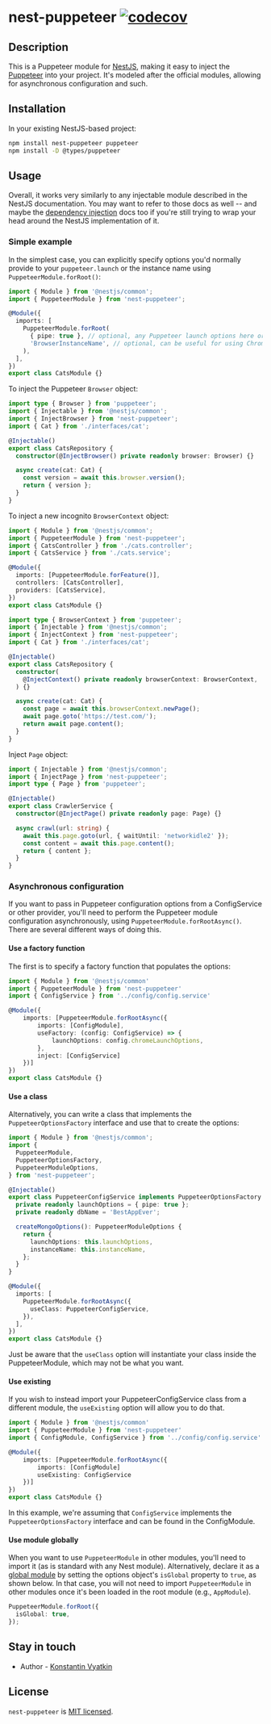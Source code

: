 # nest-puppeteer [![codecov](https://codecov.io/gh/tinovyatkin/nest-puppeteer/branch/master/graph/badge.svg)](https://codecov.io/gh/tinovyatkin/nest-puppeteer)

## Description

This is a Puppeteer module for [NestJS](https://nestjs.com/), making it easy to inject the [Puppeteer](https://github.com/puppeteer/puppeteer) into your project. It's modeled after the official modules, allowing for asynchronous configuration and such.

## Installation

In your existing NestJS-based project:

```sh
npm install nest-puppeteer puppeteer
npm install -D @types/puppeteer
```

## Usage

Overall, it works very similarly to any injectable module described in the NestJS documentation. You may want to refer to those docs as well -- and maybe the [dependency injection](https://docs.nestjs.com/fundamentals/custom-providers) docs too if you're still trying to wrap your head around the NestJS implementation of it.

### Simple example

In the simplest case, you can explicitly specify options you'd normally provide to your `puppeteer.launch` or the instance name using `PuppeteerModule.forRoot()`:

```typescript
import { Module } from '@nestjs/common';
import { PuppeteerModule } from 'nest-puppeteer';

@Module({
  imports: [
    PuppeteerModule.forRoot(
      { pipe: true }, // optional, any Puppeteer launch options here or leave empty for good defaults */,
      'BrowserInstanceName', // optional, can be useful for using Chrome and Firefox in the same project
    ),
  ],
})
export class CatsModule {}
```

To inject the Puppeteer `Browser` object:

```typescript
import type { Browser } from 'puppeteer';
import { Injectable } from '@nestjs/common';
import { InjectBrowser } from 'nest-puppeteer';
import { Cat } from './interfaces/cat';

@Injectable()
export class CatsRepository {
  constructor(@InjectBrowser() private readonly browser: Browser) {}

  async create(cat: Cat) {
    const version = await this.browser.version();
    return { version };
  }
}
```

To inject a new incognito `BrowserContext` object:

```typescript
import { Module } from '@nestjs/common';
import { PuppeteerModule } from 'nest-puppeteer';
import { CatsController } from './cats.controller';
import { CatsService } from './cats.service';

@Module({
  imports: [PuppeteerModule.forFeature()],
  controllers: [CatsController],
  providers: [CatsService],
})
export class CatsModule {}
```

```typescript
import type { BrowserContext } from 'puppeteer';
import { Injectable } from '@nestjs/common';
import { InjectContext } from 'nest-puppeteer';
import { Cat } from './interfaces/cat';

@Injectable()
export class CatsRepository {
  constructor(
    @InjectContext() private readonly browserContext: BrowserContext,
  ) {}

  async create(cat: Cat) {
    const page = await this.browserContext.newPage();
    await page.goto('https://test.com/');
    return await page.content();
  }
}
```

Inject `Page` object:

```typescript
import { Injectable } from '@nestjs/common';
import { InjectPage } from 'nest-puppeteer';
import type { Page } from 'puppeteer';

@Injectable()
export class CrawlerService {
  constructor(@InjectPage() private readonly page: Page) {}

  async crawl(url: string) {
    await this.page.goto(url, { waitUntil: 'networkidle2' });
    const content = await this.page.content();
    return { content };
  }
}
```

### Asynchronous configuration

If you want to pass in Puppeteer configuration options from a ConfigService or other provider, you'll need to perform the Puppeteer module configuration asynchronously, using `PuppeteerModule.forRootAsync()`. There are several different ways of doing this.

#### Use a factory function

The first is to specify a factory function that populates the options:

```typescript
import { Module } from '@nestjs/common'
import { PuppeteerModule } from 'nest-puppeteer'
import { ConfigService } from '../config/config.service'

@Module({
    imports: [PuppeteerModule.forRootAsync({
        imports: [ConfigModule],
        useFactory: (config: ConfigService) => {
            launchOptions: config.chromeLaunchOptions,
        },
        inject: [ConfigService]
    })]
})
export class CatsModule {}
```

#### Use a class

Alternatively, you can write a class that implements the `PuppeteerOptionsFactory` interface and use that to create the options:

```typescript
import { Module } from '@nestjs/common';
import {
  PuppeteerModule,
  PuppeteerOptionsFactory,
  PuppeteerModuleOptions,
} from 'nest-puppeteer';

@Injectable()
export class PuppeteerConfigService implements PuppeteerOptionsFactory {
  private readonly launchOptions = { pipe: true };
  private readonly dbName = 'BestAppEver';

  createMongoOptions(): PuppeteerModuleOptions {
    return {
      launchOptions: this.launchOptions,
      instanceName: this.instanceName,
    };
  }
}

@Module({
  imports: [
    PuppeteerModule.forRootAsync({
      useClass: PuppeteerConfigService,
    }),
  ],
})
export class CatsModule {}
```

Just be aware that the `useClass` option will instantiate your class inside the PuppeteerModule, which may not be what you want.

#### Use existing

If you wish to instead import your PuppeteerConfigService class from a different module, the `useExisting` option will allow you to do that.

```typescript
import { Module } from '@nestjs/common'
import { PuppeteerModule } from 'nest-puppeteer'
import { ConfigModule, ConfigService } from '../config/config.service'

@Module({
    imports: [PuppeteerModule.forRootAsync({
        imports: [ConfigModule]
        useExisting: ConfigService
    })]
})
export class CatsModule {}
```

In this example, we're assuming that `ConfigService` implements the `PuppeteerOptionsFactory` interface and can be found in the ConfigModule.

#### Use module globally

When you want to use `PuppeteerModule` in other modules, you'll need to import it (as is standard with any Nest module). Alternatively, declare it as a [global module](https://docs.nestjs.com/modules#global-modules) by setting the options object's `isGlobal` property to `true`, as shown below. In that case, you will not need to import `PuppeteerModule` in other modules once it's been loaded in the root module (e.g., `AppModule`).

```typescript
PuppeteerModule.forRoot({
  isGlobal: true,
});
```

## Stay in touch

- Author - [Konstantin Vyatkin](tino@vtkn.io)

## License

`nest-puppeteer` is [MIT licensed](LICENSE).
